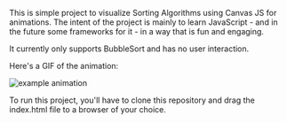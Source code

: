 This is simple project to visualize Sorting Algorithms using Canvas JS for animations. The intent of the project is mainly to learn JavaScript - and in the future some frameworks for it - in a way that is fun and engaging.

It currently only supports BubbleSort and has no user interaction. 

Here's a GIF of the animation:

![example animation](https://i.imgur.com/CAj7iaQ.gif)


To run this project, you'll have to clone this repository and drag the index.html file to a browser of your choice.

